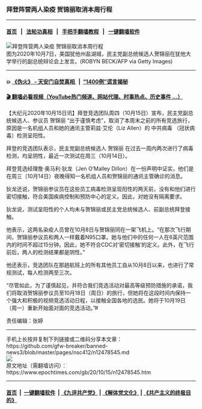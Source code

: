 ### 拜登阵营两人染疫 贺锦丽取消本周行程
------------------------

#### [首页](https://github.com/gfw-breaker/banned-news3/blob/master/README.md) &nbsp;&nbsp;|&nbsp;&nbsp; [法轮功真相](https://github.com/begood0513/basic/blob/master/README.md)  &nbsp;&nbsp;|&nbsp;&nbsp; [手把手翻墙教程](https://github.com/gfw-breaker/guides/wiki)  &nbsp;&nbsp;|&nbsp;&nbsp; [一键翻墙软件](https://github.com/gfw-breaker/nogfw/blob/master/README.md)  



<div><img alt="拜登阵营两人染疫 贺锦丽取消本周行程" class="attachment-djy_600_400 size-djy_600_400 wp-post-image" src="https://i.epochtimes.com/assets/uploads/2020/10/GettyImages-1228948358-600x400.jpg"/>
<div class="caption">
 图为2020年10月7日，美国犹他州盐湖城，民主党副总统候选人贺锦丽在犹他大学举行的副总统辩论会上发言。(ROBYN BECK/AFP via Getty Images)
</div></div><hr/>

#### 💥 [《伪火》 - 天安门自焚真相 ](http://158.247.195.190:10000/videos/blog/weihuo.html)&nbsp; |&nbsp; [“1400例”谎言揭秘  ](http://158.247.195.190:10000/videos/blog/jiexi1400.html)

#### [ 🎬  翻墙必看视频（YouTube热门频道、网站代理、时事热点、历史事件 ...）](https://github.com/gfw-breaker/links/blob/master/banned.md)

<div><p>
 【大纪元2020年10月15日讯】拜登竞选团队周四（10月15日）宣布，民主党副总统候选人、参议员
 <ok href="https://www.epochtimes.com/gb/tag/%E8%B4%BA%E9%94%A6%E4%B8%BD.html">
  贺锦丽
 </ok>
 “出于谨慎考虑”，取消了本周末之前的所有竞选旅行，原因是一名机组人员和她的通讯主管莉兹·艾伦（Liz Allen）的
 <ok href="https://www.epochtimes.com/gb/tag/%E4%B8%AD%E5%85%B1%E7%97%85%E6%AF%92.html">
  中共病毒
 </ok>
 （冠状病毒）检测呈阳性。
</p>
<p>
 拜登的竞选团队表示，民主党副总统候选人
 <ok href="https://www.epochtimes.com/gb/tag/%E8%B4%BA%E9%94%A6%E4%B8%BD.html">
  贺锦丽
 </ok>
 在过去一周内两次进行了病毒检测，均呈阴性，最近一次测试在周三（10月14日）。
</p>
<p>
 拜登竞选经理詹·奥马利·狄龙（Jen O’Malley Dillon）在一份声明中证实，他们是在周三（10月14日）夜晚得知一名机组人员和贺锦丽的通讯主管确诊的消息。
</p>
<p>
 狄龙还说，贺锦丽参议员在这些员工病毒检测呈现阳性的两天前，没有和他们进行密切接触，符合美国疾病控制和预防中心的定义。因此，对她没有隔离要求。
</p>
<p>
 狄龙说，测试呈阳性的个人均未与贺锦丽或民主党总统候选人、前副总统拜登接触。
</p>
<p>
 他表示，这两名染疫人员曾在10月8日与贺锦丽同在一架飞机上。“在那次飞行期间，贺锦丽参议员和两人一样戴着N95口罩。她与他们中的任何一人在6英尺范围内的时间不超过15分钟。因此，她不符合CDC对‘密切接触’的定义。此外，在飞行前后，两人的检测结果都是阴性。”
</p>
<p>
 他还表示，竞选团队在那趟航班上的所有其他员工自从10月8日以来，也进行了常规测试，每人检测两至三次。
</p>
<p>
 “尽管如此，为了谨慎起见，并符合我们竞选活动对最高等级预防措施的承诺，我们将取消贺锦丽参议员至10月18日（周日）的旅行，但她将在这段时间内保持一个强大和积极的视频竞选活动日程，以接触全国各地的选民。她将于10月19日（周一）重新开始面对面的竞选活动。”#
</p>
<p>
 责任编辑：张婷
</p>
</div>
<hr/>
手机上长按并复制下列链接或二维码分享本文章：<br/>
https://github.com/gfw-breaker/banned-news3/blob/master/pages/nsc412/n12478545.md <br/>
<a href='https://github.com/gfw-breaker/banned-news3/blob/master/pages/nsc412/n12478545.md'><img src='https://github.com/gfw-breaker/banned-news3/blob/master/pages/nsc412/n12478545.md.png'/></a> <br/>
原文地址（需翻墙访问）：https://www.epochtimes.com/gb/20/10/15/n12478545.htm


------------------------
#### [首页](https://github.com/gfw-breaker/banned-news3/blob/master/README.md) &nbsp;|&nbsp; [一键翻墙软件](https://github.com/gfw-breaker/nogfw/blob/master/README.md) &nbsp;| [《九评共产党》](https://github.com/gfw-breaker/9ping.md/blob/master/README.md#九评之一评共产党是什么) | [《解体党文化》](https://github.com/gfw-breaker/jtdwh.md/blob/master/README.md) | [《共产主义的终极目的》](https://github.com/gfw-breaker/gczydzjmd.md/blob/master/README.md)


<img src='http://gfw-breaker.win/banned-news3/pages/nsc412/n12478545.md' width='0px' height='0px'/>